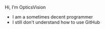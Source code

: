 Hi, I’m OpticsVision
- I am a sometimes decent programmer
- I still don't understand how to use GitHub

<!---
OpticsVision/OpticsVision is a ✨ special ✨ repository because its `README.md` (this file) appears on your GitHub profile.
You can click the Preview link to take a look at your changes.
--->
